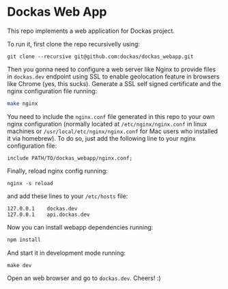 # Dockas Web App

This repo implements a web application for Dockas project. 

To run it, first clone the repo recursivelly using:

```
git clone --recursive git@github.com:dockas/dockas_webapp.git
```

Then you gonna need to configure a web server like Nginx to provide files in `dockas.dev` endpoint using SSL to enable geolocation feature in browsers like Chrome (yes, this sucks). Generate a SSL self signed certificate and the nginx configuration file running:

```bash
make nginx
```

You need to include the `nginx.conf` file generated in this repo to your own nginx configuration (normally located at `/etc/nginx/nginx.conf` in linux machines or `/usr/local/etc/nginx/nginx.conf` for Mac users who installed it via homebrew). To do so, just add the following line to your nginx configuration file:

```
include PATH/TO/dockas_webapp/nginx.conf;
```

Finally, reload nginx config running:

```
nginx -s reload
```

and add these lines to your `/etc/hosts` file:

```
127.0.0.1    dockas.dev
127.0.0.1    api.dockas.dev
```

Now you can install webapp dependencies running:

```bash
npm install
```

And start it in development mode running:

```
make dev
```

Open an web browser and go to `dockas.dev`. Cheers! :)